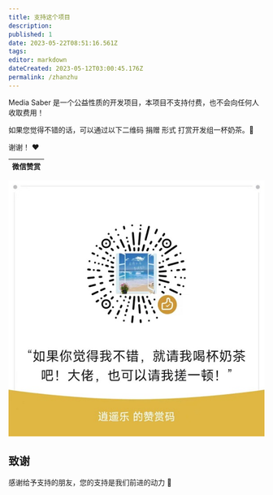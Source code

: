 ```yaml
---
title: 支持这个项目
description:
published: 1
date: 2023-05-22T08:51:16.561Z
tags:
editor: markdown
dateCreated: 2023-05-12T03:00:45.176Z
permalink: /zhanzhu
---
```


Media Saber 是一个公益性质的开发项目，本项目不支持付费，也不会向任何人收取费用！

如果您觉得不错的话，可以通过以下二维码 捐赠 形式 打赏开发组一杯奶茶。:tea:

谢谢！ :heart:

| 微信赞赏
| :---: |
![赞赏码](./images/dd_wechat.jpg)

## 致谢

感谢给予支持的朋友，您的支持是我们前进的动力 🎉
